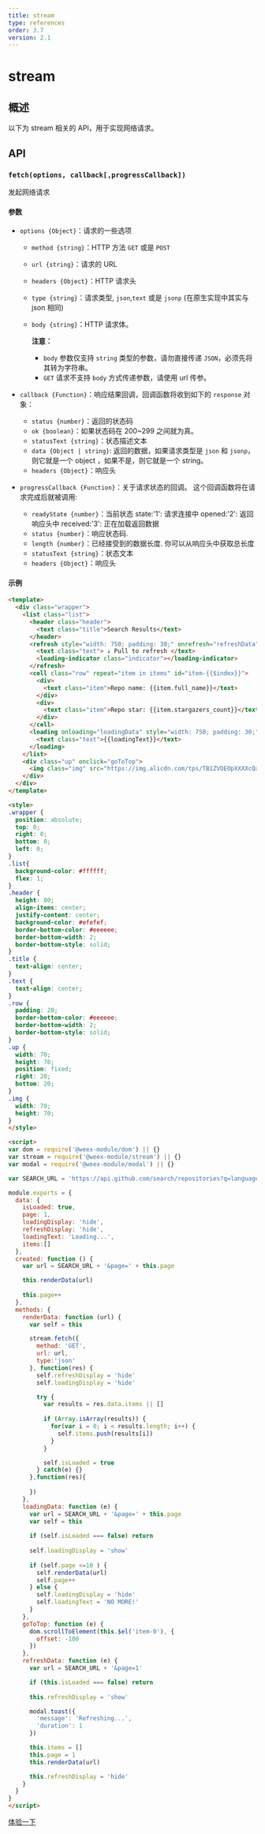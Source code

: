 ```yaml
---
title: stream
type: references
order: 3.7
version: 2.1
---
```


# stream

## 概述

以下为 stream 相关的 API，用于实现网络请求。

## API
### `fetch(options, callback[,progressCallback])`

发起网络请求

#### 参数

- `options {Object}`：请求的一些选项
  - `method {string}`：HTTP 方法 `GET` 或是 `POST`
  - `url {string}`：请求的 URL
  - `headers {Object}`：HTTP 请求头
  - `type {string}`：请求类型, `json`,`text` 或是 `jsonp` {在原生实现中其实与 json 相同)
  - `body {string}`：HTTP 请求体。
    
    **注意：**
    
    - `body` 参数仅支持 `string` 类型的参数，请勿直接传递 `JSON`，必须先将其转为字符串。
    - `GET` 请求不支持 `body` 方式传递参数，请使用 url 传参。

- `callback {Function}`：响应结果回调，回调函数将收到如下的 `response` 对象：
  - `status {number}`：返回的状态码
  - `ok {boolean}`：如果状态码在 200~299 之间就为真。
  - `statusText {string}`：状态描述文本
  - `data {Object | string}`: 返回的数据，如果请求类型是 `json` 和 `jsonp`，则它就是一个 object ，如果不是，则它就是一个 string。
  - `headers {Object}`：响应头
- `progressCallback {Function}`：关于请求状态的回调。 这个回调函数将在请求完成后就被调用:
  - `readyState {number}`：当前状态 
    state:'1': 请求连接中
    opened:'2': 返回响应头中
    received:'3': 正在加载返回数据
  - `status {number}`：响应状态码.
  - `length {number}`：已经接受到的数据长度. 你可以从响应头中获取总长度
  - `statusText {string}`：状态文本
  - `headers {Object}`：响应头

#### 示例

```html
<template>
  <div class="wrapper">
    <list class="list">
      <header class="header">
        <text class="title">Search Results</text>
      </header>
      <refresh style="width: 750; padding: 30;" onrefresh="refreshData" display="{{refreshDisplay}}">
        <text class="text"> ↓ Pull to refresh </text>
        <loading-indicator class="indicator"></loading-indicator>
      </refresh>
      <cell class="row" repeat="item in items" id="item-{{$index}}">
        <div>
          <text class="item">Repo name: {{item.full_name}}</text>
        </div>
        <div>
          <text class="item">Repo star: {{item.stargazers_count}}</text>
        </div>
      </cell>
      <loading onloading="loadingData" style="width: 750; padding: 30;" display="{{loadingDisplay}}">
        <text class="text">{{loadingText}}</text>
      </loading>
    </list>
    <div class="up" onclick="goToTop">
      <img class="img" src="https://img.alicdn.com/tps/TB1ZVOEOpXXXXcQaXXXXXXXXXXX-200-200.png"></img>
    </div>
  </div>
</template>

<style>
.wrapper {
  position: absolute;
  top: 0;
  right: 0;
  bottom: 0;
  left: 0;
}
.list{
  background-color: #ffffff;
  flex: 1;
}
.header {
  height: 80;
  align-items: center;
  justify-content: center;
  background-color: #efefef;
  border-bottom-color: #eeeeee;
  border-bottom-width: 2;
  border-bottom-style: solid;
}
.title {
  text-align: center;
}
.text {
  text-align: center;
}
.row {
  padding: 20;
  border-bottom-color: #eeeeee;
  border-bottom-width: 2;
  border-bottom-style: solid;
}
.up {
  width: 70;
  height: 70;
  position: fixed;
  right: 20;
  bottom: 20;
}
.img {
  width: 70;
  height: 70;
}
</style>

<script>
var dom = require('@weex-module/dom') || {}
var stream = require('@weex-module/stream') || {}
var modal = require('@weex-module/modal') || {}

var SEARCH_URL = 'https://api.github.com/search/repositories?q=language:javascript&sort=stars&order=desc'

module.exports = {
  data: {
    isLoaded: true,
    page: 1,
    loadingDisplay: 'hide',
    refreshDisplay: 'hide',
    loadingText: 'Loading...',
    items:[]
  },
  created: function () {
    var url = SEARCH_URL + '&page=' + this.page

    this.renderData(url)
    
    this.page++
  },
  methods: {
    renderData: function (url) {
      var self = this

      stream.fetch({
        method: 'GET',
        url: url,
        type:'json'
      }, function(res) {
        self.refreshDisplay = 'hide'
        self.loadingDisplay = 'hide'

        try {
          var results = res.data.items || []
          
          if (Array.isArray(results)) {
            for(var i = 0; i < results.length; i++) {
              self.items.push(results[i])
            }
          }

          self.isLoaded = true
        } catch(e) {}
      },function(res){
          
      })
    },
    loadingData: function (e) {
      var url = SEARCH_URL + '&page=' + this.page
      var self = this
      
      if (self.isLoaded === false) return 
      
      self.loadingDisplay = 'show'
      
      if (self.page <=10 ) {
        self.renderData(url)
        self.page++
      } else {
        self.loadingDisplay = 'hide'
        self.loadingText = 'NO MORE!'
      }
    },
    goToTop: function (e) {
      dom.scrollToElement(this.$el('item-0'), {
        offset: -100
      })
    },
    refreshData: function (e) {
      var url = SEARCH_URL + '&page=1'

      if (this.isLoaded === false) return 
      
      this.refreshDisplay = 'show'

      modal.toast({
        'message': 'Refreshing...', 
        'duration': 1
      })

      this.items = []
      this.page = 1
      this.renderData(url)

      this.refreshDisplay = 'hide'
    }
  }
}
</script>
```

[体验一下](http://dotwe.org/ed524ade679b0fa96e980600c53ea5ce)